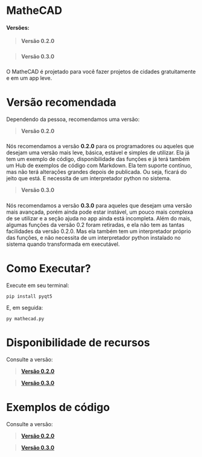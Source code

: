 # MatheCAD
#### Versões:
> **Versão 0.2.0**<br>
#####
> **Versão 0.3.0**<br>
#####
<!-- [Leggo in Italiano](https://github.com/Matheus-Schwebel/MatheCAD/blob/main/README-it.md)
<!-- [Leggo in Español](https://github.com/Matheus-Schwebel/MatheCAD/blob/main/README-es.md)
[I read in English](https://github.com/Matheus-Schwebel/MatheCAD/blob/main/README-en.md) -->



O MatheCAD é projetado para você fazer projetos de cidades gratuitamente e em um app leve.
# Versão recomendada
Dependendo da pessoa, recomendamos uma versão:
> **Versão 0.2.0**
#####
Nós recomendamos a versão **0.2.0** para os programadores ou aqueles que desejam uma versão mais leve, básica, estável e simples de utilizar. Ela já tem um exemplo de código, disponibilidade das funções e já terá também um Hub de exemplos de código com Markdown. Ela tem suporte contínuo, mas não terá alterações grandes depois de publicada. Ou seja, ficará do jeito que está. E necessita de um interpretador python no sistema.
> **Versão 0.3.0**
#####
Nós recomendamos a versão **0.3.0** para aqueles que desejam uma versão mais avançada, porém ainda pode estar instável, um pouco mais complexa de se utilizar e a seção ajuda no app ainda está incompleta. Além do mais, algumas funções da versão 0.2 foram retiradas, e ela não tem as tantas facilidades da versão 0.2.0. Mas ela também tem um interpretador próprio das funções, e não necessita de um interpretador python instalado no sistema quando transformada em executável.
# Como Executar?
Execute em seu terminal:
```shell
pip install pyqt5
```

E, em seguida:
```shell
py mathecad.py
```
# Disponibilidade de recursos
Consulte a versão:
> [**Versão 0.2.0**](https://github.com/Matheus-Schwebel/MatheCAD/blob/main/v0.2.0)

> [**Versão 0.3.0**](https://github.com/Matheus-Schwebel/MatheCAD/blob/main/v0.3.0)


# Exemplos de código
Consulte a versão:

> [**Versão 0.2.0**](https://github.com/Matheus-Schwebel/MatheCAD/blob/main/v0.2.0)

> [**Versão 0.3.0**](https://github.com/Matheus-Schwebel/MatheCAD/blob/main/v0.3.0)
